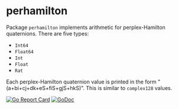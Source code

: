 # perhamilton

Package `perhamilton` implements arithmetic for perplex-Hamilton quaternions. There are five types:

* `Int64`
* `Float64`
* `Int`
* `Float`
* `Rat`

Each perplex-Hamilton quaternion value is printed in the form "(a+bi+cj+dk+eS+fiS+gjS+hkS)". This is similar to `complex128` values.

[![Go Report Card](https://goreportcard.com/badge/gojp/goreportcard)](https://goreportcard.com/report/github.com/meirizarrygelpi/numbers/perhamilton) [![GoDoc](https://godoc.org/github.com/meirizarrygelpi/numbers/perhamilton?status.svg)](https://godoc.org/github.com/meirizarrygelpi/numbers/perhamilton)